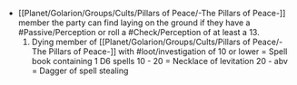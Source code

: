 - [[Planet/Golarion/Groups/Cults/Pillars of Peace/-The Pillars of Peace-]] member the party can find laying on the ground if they have a #Passive/Perception or roll a #Check/Perception of at least a 13.
	1. Dying member of [[Planet/Golarion/Groups/Cults/Pillars of Peace/-The Pillars of Peace-]] with #loot/investigation of
		10 or lower = Spell book containing 1 D6 spells
		10 - 20 = Necklace of levitation 
		20 - abv = Dagger of spell stealing 
